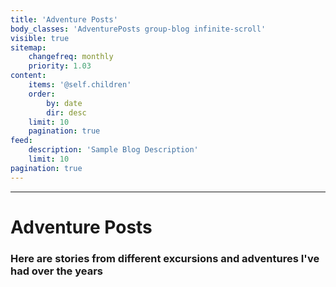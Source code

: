```yaml
---
title: 'Adventure Posts'
body_classes: 'AdventurePosts group-blog infinite-scroll'
visible: true
sitemap:
    changefreq: monthly
    priority: 1.03
content:
    items: '@self.children'
    order:
        by: date
        dir: desc
    limit: 10
    pagination: true
feed:
    description: 'Sample Blog Description'
    limit: 10
pagination: true
---
```


---

# Adventure Posts
### Here are stories from different excursions and adventures I've had over the years